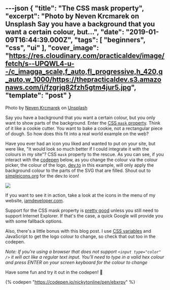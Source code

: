 ---json
{
  "title": "The CSS mask property",
  "excerpt": "Photo by Neven Krcmarek on Unsplash  Say you have a background that you want a certain colour, but...",
  "date": "2019-01-09T16:44:39.000Z",
  "tags": [
    "beginners",
    "css",
    "ui"
  ],
  "cover_image": "https://res.cloudinary.com/practicaldev/image/fetch/s--UPQWL4-u--/c_imagga_scale,f_auto,fl_progressive,h_420,q_auto,w_1000/https://thepracticaldev.s3.amazonaws.com/i/fzgrjq82fzh5gtm4jur5.jpg",
  "template": "post"
}
---
Photo by [Neven Krcmarek](https://unsplash.com/photos/0TH1H1rq_eY?utm_source=unsplash&utm_medium=referral&utm_content=creditCopyText "Neven Krcmarek on unsplash.com") on [Unsplash](https://unsplash.com/search/photos/cookie-cutter?utm_source=unsplash&utm_medium=referral&utm_content=creditCopyText "unsplash.com website")

Say you have a background that you want a certain colour, but you only want to show parts of the background. Enter the [CSS `mask` property](https://developer.mozilla.org/en-US/docs/Web/CSS/mask "MDN documentation for the CSS mask property"). Think of it like a cookie cutter. You want to bake a cookie, not a rectangular piece of dough. So how does this fit into a real world example on the web?

Have you ever had an icon you liked and wanted to put on your site, but were like, "It would look so much better if I could integrate it with the colours in my site"? CSS `mask` property to the rescue. As you can see, if you interact with the [codepen](https://codepen.io) below, as you change the colour via the colour picker, the colour of the logo, [dev.to](https://dev.to "dev.to website") in this example, will only apply the background colour to the parts of the SVG that are filled. Shout out to [simpleicons.org](https://simpleicons.org "simpleicons.org website") for the dev.to icon!

![](https://www.iamdeveloper.com/static/css-mask-property-in-actio-acec5ed6b7d7c56fea5542832dfd6cca.gif)

If you want to see it in action, take a look at the icons in the menu of my website, [iamdeveloper.com](https://www.iamdeveloper.com "www.iamdeveloper.com web site").

Support for the CSS mask property is [pretty good](https://caniuse.com/#feat=css-masks) unless you still need to support Internet Explorer. If that's the case, a quick Google will provide you with some fallback options.

Also, there's a little bonus with this blog post. I use [CSS variables](https://developer.mozilla.org/en-US/docs/Web/CSS/Using_CSS_variables) and JavaScript to get the logo colour to change, so check that out too in the codepen.

*Note: If you're using a browser that does not support `<input type="color" />` it will act like a regular text input. You'll need to type in a valid hex colour and press ENTER on your screen keyboard for the colour to change*

Have some fun and try it out in the codepen! 👋

{% codepen "https://codepen.io/nickytonline/pen/ebxrpv" %}
